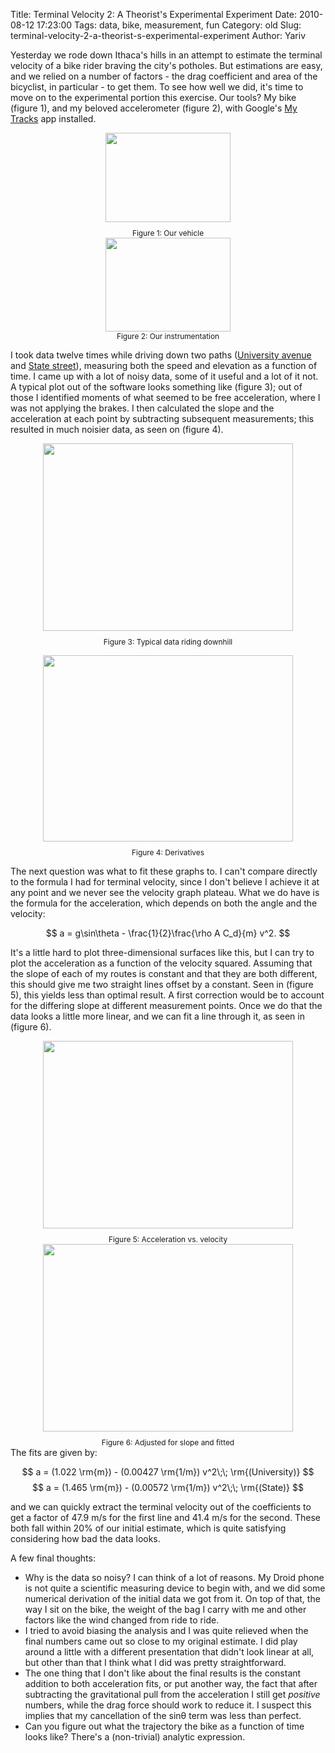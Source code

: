 Title: Terminal Velocity 2: A Theorist's Experimental Experiment
Date: 2010-08-12 17:23:00
Tags: data, bike, measurement, fun
Category: old
Slug: terminal-velocity-2-a-theorist-s-experimental-experiment
Author: Yariv

Yesterday we rode down Ithaca's hills in an attempt to estimate the terminal velocity of a bike rider braving the city's potholes. But estimations are easy, and we relied on a number of factors - the drag coefficient and area of the bicyclist, in particular - to get them. To see how well we did, it's time to move on to the experimental portion this exercise. Our tools? My bike (figure 1), and my beloved accelerometer (figure 2), with Google's <a href="http://mytracks.appspot.com/">My Tracks</a> app installed.

<div style="text-align: center;"><a href="http://2.bp.blogspot.com/_JIGLe2C6VxI/TGRzmU_-t0I/AAAAAAAACFA/6JFhG9Z9YiA/s1600/bike.jpg" onblur="try {parent.deselectBloggerImageGracefully();} catch(e) {}"><img alt="" border="0" id="BLOGGER_PHOTO_ID_5504651746862872386" src="http://2.bp.blogspot.com/_JIGLe2C6VxI/TGRzmU_-t0I/AAAAAAAACFA/6JFhG9Z9YiA/s200/bike.jpg" style="cursor: pointer; display: block; height: 143px; margin: 0px auto 10px; text-align: center; width: 200px;" /></a><span style="font-size: 85%;">Figure 1: Our vehicle</span>

<div style="text-align: center;"><a href="http://2.bp.blogspot.com/_JIGLe2C6VxI/TGRn_JN3A6I/AAAAAAAACEQ/b02aLvN9_ys/s1600/Droid+2.png" onblur="try {parent.deselectBloggerImageGracefully();} catch(e) {}"><img alt="" border="0" id="BLOGGER_PHOTO_ID_5504638979057058722" src="http://2.bp.blogspot.com/_JIGLe2C6VxI/TGRn_JN3A6I/AAAAAAAACEQ/b02aLvN9_ys/s200/Droid+2.png" style="cursor: pointer; height: 150px; width: 200px;" /></a></div></div><div style="text-align: center;"><span style="font-size: 85%;">Figure 2: Our instrumentation</span></div>
<a name='more'></a>


I took data twelve times while driving down two paths (<a href="http://maps.google.com/maps?f=q&amp;source=s_q&amp;hl=en&amp;geocode=&amp;q=University+and+Cornell,+Ithaca+NY&amp;sll=42.44395,-76.485014&amp;sspn=0.016721,0.038581&amp;ie=UTF8&amp;hq=&amp;hnear=University+Ave+%26+Cornell+Ave,+Ithaca+College,+Tompkins,+New+York+14850&amp;ll=42.447243,-76.493082&amp;spn=0.01672,0.038581&amp;t=p&amp;z=15">University avenue</a>  and <a href="http://maps.google.com/maps?f=q&amp;source=s_q&amp;hl=en&amp;geocode=&amp;q=State+and+Stewart,+Ithaca,+NY&amp;sll=42.447243,-76.493082&amp;sspn=0.01672,0.038581&amp;ie=UTF8&amp;hq=&amp;hnear=E+State+St+%26+Stewart+Ave,+Ithaca+College,+Tompkins,+New+York+14850&amp;ll=42.439262,-76.489692&amp;spn=0.016722,0.038581&amp;t=p&amp;z=15">State street</a>), measuring both the speed and elevation as a function of time. I came up with a lot of noisy data, some of it useful and a lot of it not. A typical plot out of the software looks something like (figure 3); out of those I identified moments of what seemed to be free acceleration, where I was not applying the brakes. I then calculated the slope and the acceleration at each point by subtracting subsequent measurements; this resulted in much noisier data, as seen on (figure 4).

<div style="text-align: center;"><a href="http://2.bp.blogspot.com/_JIGLe2C6VxI/TGRoiavSb4I/AAAAAAAACEY/3Yee3_k-TiY/s1600/University7.png" onblur="try {parent.deselectBloggerImageGracefully();} catch(e) {}"><img alt="" border="0" id="BLOGGER_PHOTO_ID_5504639585056092034" src="http://2.bp.blogspot.com/_JIGLe2C6VxI/TGRoiavSb4I/AAAAAAAACEY/3Yee3_k-TiY/s400/University7.png" style="cursor: pointer; display: block; height: 300px; margin: 0px auto 10px; text-align: center; width: 400px;" /></a><span style="font-size: 85%;">Figure 3: Typical data riding downhill</span>

<a href="http://1.bp.blogspot.com/_JIGLe2C6VxI/TGRo0pVcbSI/AAAAAAAACEg/qdGFWsUS4X8/s1600/University7DiffFocus.png" onblur="try {parent.deselectBloggerImageGracefully();} catch(e) {}"><img alt="" border="0" id="BLOGGER_PHOTO_ID_5504639898211872034" src="http://1.bp.blogspot.com/_JIGLe2C6VxI/TGRo0pVcbSI/AAAAAAAACEg/qdGFWsUS4X8/s400/University7DiffFocus.png" style="cursor: pointer; display: block; height: 298px; margin: 0px auto 10px; text-align: center; width: 400px;" /></a><span style="font-size: 85%;">Figure 4: Derivatives</span></div>
The next question was what to fit these graphs to. I can't compare directly to the formula I had for terminal velocity, since I don't believe I achieve it at any point and we never see the velocity graph plateau. What we do have is the formula for the acceleration, which depends on both the angle and the velocity:

$$ a = g\sin\theta -  \frac{1}{2}\frac{\rho A C_d}{m}  v^2. $$

It's a little hard to plot three-dimensional surfaces like this, but I can try to plot the acceleration as a function of the velocity squared. Assuming that the slope of each of my routes is constant and that they are both different, this should give me two straight lines offset by a constant. Seen in (figure 5), this yields less than optimal result. A first correction would be to account for the differing slope at different measurement points. Once we do that the data looks a little more linear, and we can fit a line through it, as seen in (figure 6).

<div style="text-align: center;"><a href="http://2.bp.blogspot.com/_JIGLe2C6VxI/TGRpFDSXYbI/AAAAAAAACEo/pce7SNz6s_U/s1600/avv.png" onblur="try {parent.deselectBloggerImageGracefully();} catch(e) {}"><img alt="" border="0" id="BLOGGER_PHOTO_ID_5504640180056187314" src="http://2.bp.blogspot.com/_JIGLe2C6VxI/TGRpFDSXYbI/AAAAAAAACEo/pce7SNz6s_U/s400/avv.png" style="cursor: pointer; display: block; height: 300px; margin: 0px auto 10px; text-align: center; width: 400px;" /></a><span style="font-size: 85%;">Figure 5: Acceleration vs. velocity</span>

</div><div style="text-align: center;"><a href="http://1.bp.blogspot.com/_JIGLe2C6VxI/TGRpIHtielI/AAAAAAAACEw/-MuDiahJbxg/s1600/avvfixed.png" onblur="try {parent.deselectBloggerImageGracefully();} catch(e) {}"><img alt="" border="0" id="BLOGGER_PHOTO_ID_5504640232783510098" src="http://1.bp.blogspot.com/_JIGLe2C6VxI/TGRpIHtielI/AAAAAAAACEw/-MuDiahJbxg/s400/avvfixed.png" style="cursor: pointer; display: block; height: 300px; margin: 0px auto 10px; text-align: center; width: 400px;" /></a><span style="font-size: 85%;">Figure 6: Adjusted for slope and fitted</span></div>
The fits are given by:

$$ a = (1.022 \rm{m}) - (0.00427 \rm{1/m}) v^2\;\; \rm{(University)} $$
$$ a = (1.465 \rm{m}) - (0.00572 \rm{1/m}) v^2\;\; \rm{(State)} $$

and we can quickly extract the terminal velocity out of the coefficients to get a factor of 47.9 m/s for the first line and 41.4 m/s for the second. These both fall within 20% of our initial estimate, which is quite satisfying considering how bad the data looks.

A few final thoughts:

<ul><li>Why is the data so noisy? I can think of a lot of reasons. My Droid phone is not quite a scientific measuring device to begin with, and we did some numerical derivation of the initial data we got from it. On top of that, the way I sit on the bike, the weight of the bag I carry with me and other factors like the wind changed from ride to ride.</li><li>I tried to avoid biasing the analysis and I was quite relieved when the final numbers came out so close to my original estimate. I did play around a little with a different presentation that didn't look linear at all, but other than that I think what I did was pretty straightforward.</li><li>The one thing that I don't like about the final results is the constant addition to both acceleration fits, or put another way, the fact that after subtracting the gravitational pull from the acceleration I still get <span style="font-style: italic;">positive</span> numbers, while the drag force should work to reduce it. I suspect this implies that my cancellation of the sinθ term was less than perfect.</li><li>Can you figure out what the trajectory the bike as a function of time looks like? There's a (non-trivial) analytic expression.
</li></ul>
